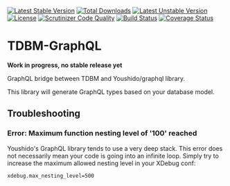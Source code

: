 [![Latest Stable Version](https://poser.pugx.org/thecodingmachine/tdbm-graphql/v/stable)](https://packagist.org/packages/thecodingmachine/tdbm-graphql)
[![Total Downloads](https://poser.pugx.org/thecodingmachine/tdbm-graphql/downloads)](https://packagist.org/packages/thecodingmachine/tdbm-graphql)
[![Latest Unstable Version](https://poser.pugx.org/thecodingmachine/tdbm-graphql/v/unstable)](https://packagist.org/packages/thecodingmachine/tdbm-graphql)
[![License](https://poser.pugx.org/thecodingmachine/tdbm-graphql/license)](https://packagist.org/packages/thecodingmachine/tdbm-graphql)
[![Scrutinizer Code Quality](https://scrutinizer-ci.com/g/thecodingmachine/tdbm-graphql/badges/quality-score.png?b=1.x)](https://scrutinizer-ci.com/g/thecodingmachine/tdbm-graphql/?branch=1.x)
[![Build Status](https://travis-ci.org/thecodingmachine/tdbm-graphql.svg?branch=1.x)](https://travis-ci.org/thecodingmachine/tdbm-graphql)
[![Coverage Status](https://coveralls.io/repos/thecodingmachine/tdbm-graphql/badge.svg?branch=1.x&service=github)](https://coveralls.io/github/thecodingmachine/tdbm-graphql?branch=1.x)


TDBM-GraphQL
============

**Work in progress, no stable release yet**

GraphQL bridge between TDBM and Youshido/graphql library.

This library will generate GraphQL types based on your database model.


Troubleshooting
---------------

### Error: Maximum function nesting level of '100' reached

Youshido's GraphQL library tends to use a very deep stack. This error does not necessarily mean your code is going into an infinite loop.
Simply try to increase the maximum allowed nesting level in your XDebug conf:

```
xdebug.max_nesting_level=500
```
